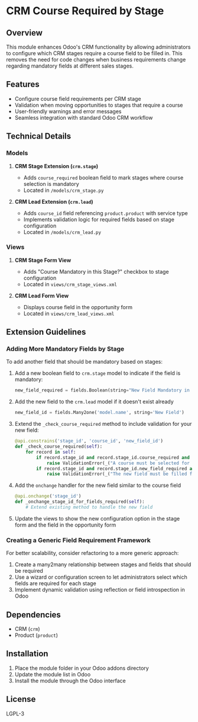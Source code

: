 # CRM Course Required by Stage

## Overview
This module enhances Odoo's CRM functionality by allowing administrators to configure which CRM stages require a course field to be filled in. This removes the need for code changes when business requirements change regarding mandatory fields at different sales stages.

## Features
- Configure course field requirements per CRM stage
- Validation when moving opportunities to stages that require a course
- User-friendly warnings and error messages
- Seamless integration with standard Odoo CRM workflow

## Technical Details

### Models
1. **CRM Stage Extension (`crm.stage`)**
   - Adds `course_required` boolean field to mark stages where course selection is mandatory
   - Located in `/models/crm_stage.py`

2. **CRM Lead Extension (`crm.lead`)**
   - Adds `course_id` field referencing `product.product` with service type
   - Implements validation logic for required fields based on stage configuration
   - Located in `/models/crm_lead.py`

### Views
1. **CRM Stage Form View**
   - Adds "Course Mandatory in this Stage?" checkbox to stage configuration
   - Located in `views/crm_stage_views.xml`

2. **CRM Lead Form View**
   - Displays course field in the opportunity form
   - Located in `views/crm_lead_views.xml`

## Extension Guidelines

### Adding More Mandatory Fields by Stage
To add another field that should be mandatory based on stages:

1. Add a new boolean field to `crm.stage` model to indicate if the field is mandatory:
   ```python
   new_field_required = fields.Boolean(string="New Field Mandatory in this Stage?", default=False)
   ```

2. Add the new field to the `crm.lead` model if it doesn't exist already
   ```python
   new_field_id = fields.Many2one('model.name', string='New Field')
   ```

3. Extend the `_check_course_required` method to include validation for your new field:
   ```python
   @api.constrains('stage_id', 'course_id', 'new_field_id')
   def _check_course_required(self):
       for record in self:
           if record.stage_id and record.stage_id.course_required and not record.course_id:
               raise ValidationError(_("A course must be selected for opportunities in the '%s' stage.") % record.stage_id.name)
           if record.stage_id and record.stage_id.new_field_required and not record.new_field_id:
               raise ValidationError(_("The new field must be filled for opportunities in the '%s' stage.") % record.stage_id.name)
   ```

4. Add the `onchange` handler for the new field similar to the course field
   ```python
   @api.onchange('stage_id')
   def _onchange_stage_id_for_fields_required(self):
       # Extend existing method to handle the new field
   ```

5. Update the views to show the new configuration option in the stage form and the field in the opportunity form

### Creating a Generic Field Requirement Framework
For better scalability, consider refactoring to a more generic approach:

1. Create a many2many relationship between stages and fields that should be required
2. Use a wizard or configuration screen to let administrators select which fields are required for each stage
3. Implement dynamic validation using reflection or field introspection in Odoo

## Dependencies
- CRM (`crm`)
- Product (`product`)

## Installation
1. Place the module folder in your Odoo addons directory
2. Update the module list in Odoo
3. Install the module through the Odoo interface

## License
LGPL-3
